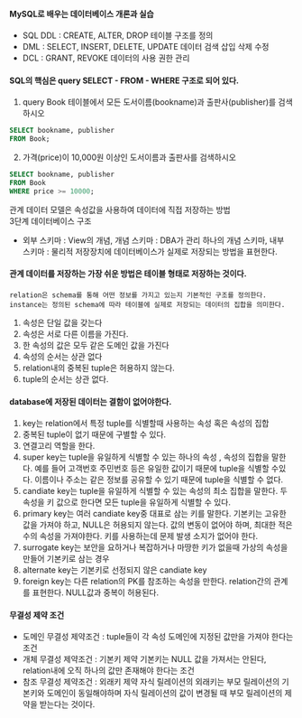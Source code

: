 #### MySQL로 배우는 데이터베이스 개론과 실습

- SQL DDL : CREATE, ALTER, DROP 테이블 구조를 정의
- DML : SELECT, INSERT, DELETE, UPDATE  데이터 검색 삽입 삭제 수정
- DCL : GRANT, REVOKE   데이터의 사용 권한 관리


#### SQL의 핵심은 query SELECT - FROM - WHERE 구조로 되어 있다.
  1. query Book 테이블에서 모든 도서이름(bookname)과 출판사(publisher)를 검색하시오

```SQL
SELECT bookname, publisher
FROM Book;
```    
  2. 가격(price)이 10,000원 이상인 도서이름과 출판사를 검색하시오

```SQL
SELECT bookname, publisher
FROM Book
WHERE price >= 10000;
```
관계 데이터 모델은 속성값을 사용하여 데이터에 직접 저장하는 방법<br>
3단계 데이터베이스 구조 
  - 외부 스키마 : View의 개념, 개념 스키마 : DBA가 관리 하나의 개념 스키마, 내부 스키마 : 물리적 저장장치에 데이터베이스가 실제로 저장되는 방법을 표현한다. 

#### 관계 데이터를 저장하는 가장 쉬운 방법은 테이블 형태로 저장하는 것이다. 
  ```
  relation은 schema를 통해 어떤 정보를 가지고 있는지 기본적인 구조를 정의한다.
  instance는 정의된 schema에 따라 테이블에 실제로 저장되는 데이터의 집합을 의미한다.
  ```
  1. 속성은 단일 값을 갖는다
  2. 속성은 서로 다른 이름을 가진다.
  3. 한 속성의 값은 모두 같은 도메인 값을 가진다
  4. 속성의 순서는 상관 없다
  5. relation내의 중복된 tuple은 허용하지 않는다.
  6. tuple의 순서는 상관 없다.

#### database에 저장된 데이터는 결함이 없어야한다. 
1. key는 relation에서 특정 tuple를 식별할때 사용하는 속성 혹은 속성의 집합
2. 중복된 tuple이 없기 때문에 구별할 수 있다. 
3. 연결고리 역할을 한다.
4. super key는 tuple을 유일하게 식별할 수 있는 하나의 속성 , 속성의 집합을 말한다. 예를 들어 고객번호 주민번호 등은 유일한 값이기 때문에 tuple을 식별할 수있다. 이름이나 주소는 같은 정보를 공유할 수 있기 때문에 tuple을 식별할 수 없다.
5. candiate key는 tuple을 유일하게 식별할 수 있는 속성의 최소 집합을 말한다. 두속성을 키 값으로 한다면 모든 tuple을 유일하게 식별할 수 있다. 
6. primary key는 여러 candiate key중 대표로 삼는 키를 말한다. 기본키는 고유한 값을 가져야 하고, NULL은 허용되지 않는다. 값의 변동이 없어야 하며, 최대한 적은 수의 속성을 가져야한다. 키를 사용하는데 문제 발생 소지가 없어야 한다. 
7. surrogate key는 보안을 요하거나 복잡하거나 마땅한 키가 없을때 가상의 속성을 만들어 기본키로 삼는 경우
8. alternate key는 기본키로 선정되지 않은 candiate key
9. foreign key는 다른 relation의 PK를 참조하는 속성을 만한다. relation간의 관계를 표현한다. NULL값과 중복이 허용된다. 

#### 무결성 제약 조건
- 도메인 무결성 제약조건 : tuple들이 각 속성 도메인에 지정된 값만을 가져야 한다는 조건
- 개체 무결성 제약조건 : 기본키 제약 기본키는 NULL 값을 가져서는 안된다, relation내에 오직 하나의 값만 존재해야 한다는 조건
- 참조 무결성 제약조건 : 외래키 제약 자식 릴레이션의 외래키는 부모 릴레이션의 기본키와 도메인이 동일해야하며 자식 릴레이션의 값이 변경될 때 부모 릴레이션의 제약을 받는다는 것이다. 
